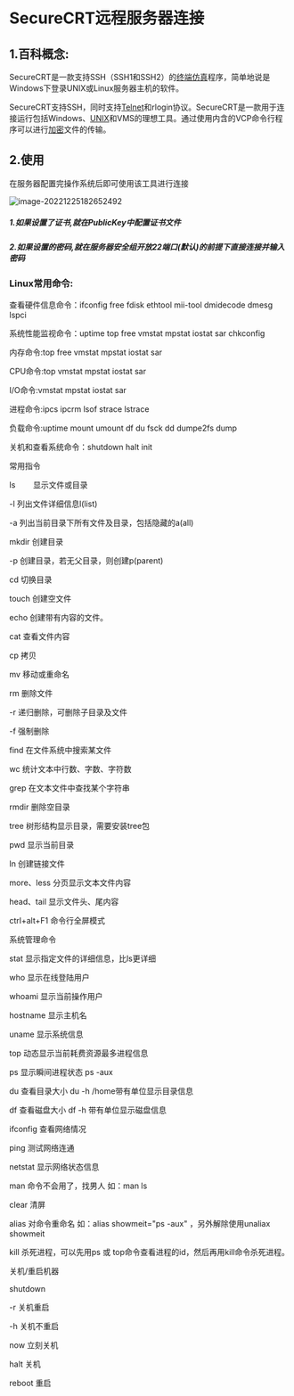 # SecureCRT远程服务器连接

## 1.百科概念:

SecureCRT是一款支持SSH（SSH1和SSH2）的[终端仿真](https://baike.baidu.com/item/终端仿真/3441931?fromModule=lemma_inlink)程序，简单地说是Windows下登录UNIX或Linux服务器主机的软件。

SecureCRT支持SSH，同时支持[Telnet](https://baike.baidu.com/item/Telnet?fromModule=lemma_inlink)和rlogin协议。SecureCRT是一款用于连接运行包括Windows、[UNIX](https://baike.baidu.com/item/UNIX?fromModule=lemma_inlink)和VMS的理想工具。通过使用内含的VCP命令行程序可以进行[加密](https://baike.baidu.com/item/加密?fromModule=lemma_inlink)文件的传输。

## 2.使用

在服务器配置完操作系统后即可使用该工具进行连接

![image-20221225182652492](C:\Users\Administrator\Desktop\远程文件\每日文件\Java_Important_Notes-WQY\Java编程\后端\微服务技术\images\image-20221225182652492.png)

##### 1.如果设置了证书,就在PublicKey中配置证书文件

##### 2.如果设置的密码,就在服务器安全组开放22端口(默认)的前提下直接连接并输入密码

### Linux常用命令:

查看硬件信息命令：ifconfig free fdisk ethtool mii-tool dmidecode dmesg lspci

系统性能监视命令：uptime top free vmstat mpstat iostat sar chkconfig

内存命令:top free vmstat mpstat iostat sar

CPU命令:top vmstat mpstat iostat sar

I/O命令:vmstat mpstat iostat sar

进程命令:ipcs ipcrm lsof strace lstrace

负载命令:uptime mount umount df du fsck dd dumpe2fs dump

关机和查看系统命令：shutdown halt init

常用指令

ls　　 显示文件或目录

-l 列出文件详细信息l(list)

-a 列出当前目录下所有文件及目录，包括隐藏的a(all)

mkdir 创建目录

-p 创建目录，若无父目录，则创建p(parent)

cd 切换目录

touch 创建空文件

echo 创建带有内容的文件。

cat 查看文件内容

cp 拷贝

mv 移动或重命名

rm 删除文件

-r 递归删除，可删除子目录及文件

-f 强制删除

find 在文件系统中搜索某文件

wc 统计文本中行数、字数、字符数

grep 在文本文件中查找某个字符串

rmdir 删除空目录

tree 树形结构显示目录，需要安装tree包

pwd 显示当前目录

ln 创建链接文件

more、less 分页显示文本文件内容

head、tail 显示文件头、尾内容

ctrl+alt+F1 命令行全屏模式

系统管理命令

stat 显示指定文件的详细信息，比ls更详细

who 显示在线登陆用户

whoami 显示当前操作用户

hostname 显示主机名

uname 显示系统信息

top 动态显示当前耗费资源最多进程信息

ps 显示瞬间进程状态 ps -aux

du 查看目录大小 du -h /home带有单位显示目录信息

df 查看磁盘大小 df -h 带有单位显示磁盘信息

ifconfig 查看网络情况

ping 测试网络连通

netstat 显示网络状态信息

man 命令不会用了，找男人 如：man ls

clear 清屏

alias 对命令重命名 如：alias showmeit="ps -aux" ，另外解除使用unaliax showmeit

kill 杀死进程，可以先用ps 或 top命令查看进程的id，然后再用kill命令杀死进程。

关机/重启机器

shutdown

-r 关机重启

-h 关机不重启

now 立刻关机

halt 关机

reboot 重启